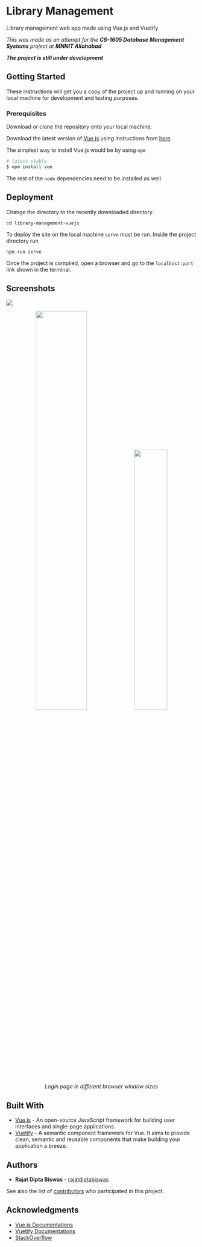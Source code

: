 # Library Management
Library management web app made using Vue.js and Vuetify

*This was made as an attempt for the **CS-1605 Database Management Systems** project at **MNNIT Allahabad***

***The project is still under development***


## Getting Started

These instructions will get you a copy of the project up and running on your local machine for development and testing purposes.

### Prerequisites

Download or clone the repository onto your local machine.

Download the latest version of [Vue.js](https://vuejs.org) using instructions from [here](https://vuejs.org/v2/guide/installation.html).

The simplest way to install Vue.js would be by using `npm`

```bash
# latest stable
$ npm install vue
```
The rest of the `node` dependencies need to be installed as well.

## Deployment

Change the directory to the recently downloaded directory.

```
cd library-management-vuejs
```

To deploy the site on the local machine `serve` must be run. Inside the project directory run

```
npm run serve
```

Once the project is compiled, open a browser and go to the `localhost:port` link shown in the terminal.


## Screenshots

<img src="https://github.com/rajatdiptabiswas/library-management-vuejs/blob/screenshots/login-large.png">
<p align="center">
  <img src="https://github.com/rajatdiptabiswas/library-management-vuejs/blob/screenshots/login-medium.png" width="52%"><img src="https://github.com/rajatdiptabiswas/library-management-vuejs/blob/screenshots/login-small.png" width="42%">
</p>
<p align="center">
  <em> Login page in different browser window sizes </em>
</p>


## Built With

* [Vue.js](https://vuejs.org/) - An open-source JavaScript framework for building user interfaces and single-page applications.
* [Vuetify](https://vuetifyjs.com/en/) - A semantic component framework for Vue. It aims to provide clean, semantic and reusable components that make building your application a breeze.



## Authors

* **Rajat Dipta Biswas** - [rajatdiptabiswas](https://github.com/rajatdiptabiswas)

See also the list of [contributors](https://github.com/rajatdiptabiswas/library-management-vuejs/settings/collaboration) who participated in this project.



## Acknowledgments

* [Vue.js Documentations](https://vuejs.org/v2/guide/)
* [Vuetify Documentations](https://vuetifyjs.com/en/getting-started/quick-start)
* [StackOverflow](https://stackoverflow.com)

